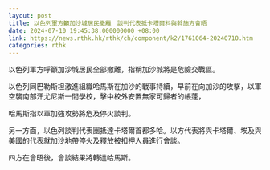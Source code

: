 ```yaml
---
layout: post
title: 以色列軍方籲加沙城居民撤離　談判代表抵卡塔爾料與斡施方會晤
date: 2024-07-10 19:45:38.000000000 +08:00
link: https://news.rthk.hk/rthk/ch/component/k2/1761064-20240710.htm
categories: rthk
---
```


以色列軍方呼籲加沙城居民全部撤離，指稱加沙城將是危險交戰區。

以色列同巴勒斯坦激進組織哈馬斯在加沙的戰事持續，早前在向加沙的攻擊，以軍空襲南部汗尤尼斯一間學校，擊中校外安置無家可歸者的帳蓬，

哈馬斯指以軍加強攻勢將危及停火談判。

另一方面，以色列談判代表團抵達卡塔爾首都多哈。以方代表將與卡塔爾、埃及與美國的代表就加沙地帶停火及釋放被扣押人員進行會談。

四方在會晤後，會談結果將轉達哈馬斯。
